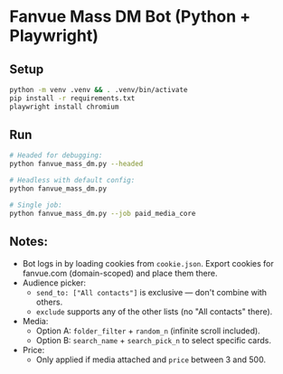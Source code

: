 # Fanvue Mass DM Bot (Python + Playwright)

## Setup
```bash
python -m venv .venv && . .venv/bin/activate
pip install -r requirements.txt
playwright install chromium
```

## Run
```bash
# Headed for debugging:
python fanvue_mass_dm.py --headed

# Headless with default config:
python fanvue_mass_dm.py

# Single job:
python fanvue_mass_dm.py --job paid_media_core
```

## Notes:
- Bot logs in by loading cookies from `cookie.json`. Export cookies for fanvue.com (domain-scoped) and place them there.
- Audience picker:
  * `send_to: ["All contacts"]` is exclusive — don't combine with others.
  * `exclude` supports any of the other lists (no "All contacts" there).
- Media:
  * Option A: `folder_filter` + `random_n` (infinite scroll included).
  * Option B: `search_name` + `search_pick_n` to select specific cards.
- Price:
  * Only applied if media attached and `price` between 3 and 500.
